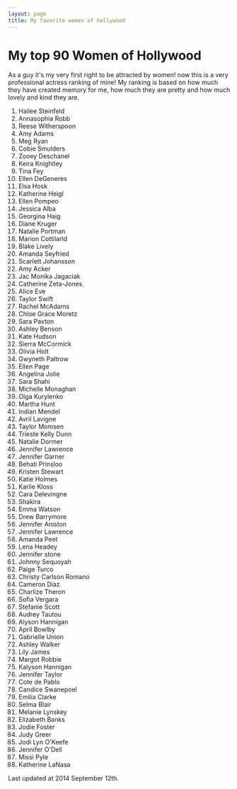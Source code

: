 ```yaml
---
layout: page
title: My favorite women of hollywood
---
```


# My top 90 Women of Hollywood
As a guy it's my very first right to be attracted by women! now this is a very professional actress ranking of mine! My ranking is based on how much they have created memory for me, how much they are pretty and how much lovely and kind they are.


01. Hailee Steinfeld
02. Annasophia Robb
03. Reese Witherspoon
04. Amy Adams
05. Meg Ryan
06. Cobie Smulders
07. Zooey Deschanel
08. Keira Knightley
09. Tina Fey
10. Ellen DeGeneres 
11. Elsa Hosk
12. Katherine Heigl
13. Ellen Pompeo
14. Jessica Alba
15. Georgina Haig
16. Diane Kruger
17. Natalie Portman
18. Marion Cottilarld
19. Blake Lively
20. Amanda Seyfried
21. Scarlett Johansson
22. Amy Acker
23. Jac Monika Jagaciak
24. Catherine Zeta-Jones
25. Alice Eve
26. Taylor Swift
27. Rachel McAdams
28. Chloe Grace Moretz
29. Sara Paxton
30. Ashley Benson
31. Kate Hudson
32. Sierra McCormick
33. Olivia Holt
34. Gwyneth Paltrow
35. Ellen Page
36. Angelina Jolie
37. Sara Shahi
38. Michelle Monaghan
39. Olga Kurylenko
40. Martha Hunt
41. Indian Mendel 
42. Avril Lavigne
44. Taylor Momsen
45. Trieste Kelly Dunn
46. Natalie Dormer
47. Jennifer Lawrence
48. Jennifer Garner
49. Behati Prinsloo
50. Kristen Stewart
51. Katie Holmes
52. Karlie Kloss
53. Cara Delevingne
54. Shakira
55. Emma Watson
56. Drew Barrymore
57. Jennifer Aniston
58. Jennifer Lawrence
59. Amanda Peet
60. Lena Headey
61. Jennifer stone
62. Johnny Sequoyah
63.	Paige Turco
64. Christy Carlson Romano
65. Cameron Diaz
66. Charlize Theron
67. Sofia Vergara
68. Stefanie Scott
69. Audrey Tautou
70. Alyson Hannigan
71. April Bowlby
72. Gabrielle Union
73. Ashley Walker
74. Lily James
75. Margot Robbie
76. Kalyson Hannigan
77. Jennifer Taylor
78. Cote de Pablo
79. Candice Swanepoel
80. Emilia Clarke
81. Selma Blair
82. Melanie Lynskey
83. Elizabeth Banks
84. Jodie Foster
85. Judy Greer
86. Jodi Lyn O'Keefe
87. Jennifer O'Dell
89. Missi Pyle
90. Katherine LaNasa

Last updated at 2014 September 12th.